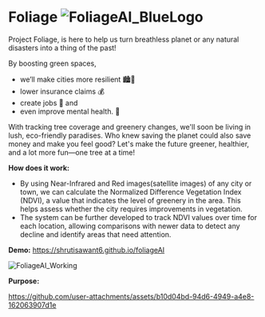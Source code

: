 # Foliage ![FoliageAI_BlueLogo](https://github.com/user-attachments/assets/bd7094ec-7a09-4341-909a-9dc89a8aab95)


Project Foliage, is here to help us turn breathless planet or any natural disasters into a thing of the past!

By boosting green spaces, 
- we’ll make cities more resilient 🏙️🌿
- lower insurance claims 💰
- create jobs 🤝 and 
- even improve mental health. 🧠 

With tracking tree coverage and greenery changes, we'll soon be living in lush, eco-friendly paradises. Who knew saving the planet could also save money and make you feel good? Let's make the future greener, healthier, and a lot more fun—one tree at a time!

**How does it work:**
- By using Near-Infrared and Red images(satellite images) of any city or town, we can calculate the Normalized Difference Vegetation Index (NDVI), a value that indicates the level of greenery in the area. This helps assess whether the city requires improvements in vegetation.
- The system can be further developed to track NDVI values over time for each location, allowing comparisons with newer data to detect any decline and identify areas that need attention.


**Demo:** https://shrutisawant6.github.io/foliageAI 

![FoliageAI_Working](https://github.com/user-attachments/assets/2e3d6aae-2255-493d-8a7a-24dfa0146fc1)

**Purpose:**

https://github.com/user-attachments/assets/b10d04bd-94d6-4949-a4e8-162063907d1e
